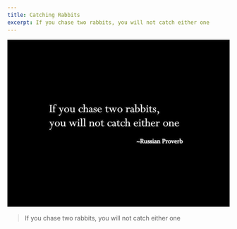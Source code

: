 ```yaml
---
title: Catching Rabbits
excerpt: If you chase two rabbits, you will not catch either one
---
```

![Rabbit Proverb](/images/rabbit-proverb.jpg)

> If you chase two rabbits, you will not catch either one
